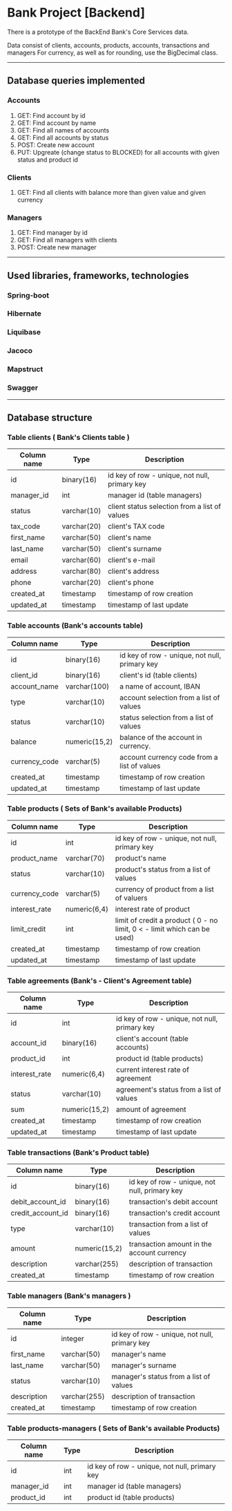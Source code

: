 # Bank Project [Backend]

There is a prototype of the BackEnd Bank's Core Services data.

Data consist of clients, accounts, products, accounts, transactions and managers
For currency, as well as for rounding, use the BigDecimal class.

---

## Database queries implemented

### Accounts

1. GET: Find account by id
2. GET: Find account by name
3. GET: Find all names of accounts
4. GET: Find all accounts by status
5. POST: Create new account
6. PUT: Upgreate (change status to BLOCKED) for all accounts with given status and product id

### Clients

1. GET: Find all clients with balance more than given value and given currency

### Managers

1. GET: Find manager by id
2. GET: Find all managers with clients
3. POST: Create new manager

---

## Used libraries, frameworks, technologies

### Spring-boot

### Hibernate

### Liquibase

### Jacoco

### Mapstruct

### Swagger

---

## Database structure

### Table clients ( Bank's Clients table )

| Column name | Type        | Description                                   |
| ----------- | ----------- | --------------------------------------------- |
| id          | binary(16)  | id key of row - unique, not null, primary key |
| manager_id  | int         | manager id (table managers)                   |
| status      | varchar(10) | client status selection from a list of values |
| tax_code    | varchar(20) | client's TAX code                             |
| first_name  | varchar(50) | client's name                                 |
| last_name   | varchar(50) | client's surname                              |
| email       | varchar(60) | client's e-mail                               |
| address     | varchar(80) | client's address                              |
| phone       | varchar(20) | client's phone                                |
| created_at  | timestamp   | timestamp of row creation                     |
| updated_at  | timestamp   | timestamp of last update                      |

### Table accounts (Bank's accounts table)

| Column name   | Type          | Description                                   |
| ------------- | ------------- | --------------------------------------------- |
| id            | binary(16)    | id key of row - unique, not null, primary key |
| client_id     | binary(16)    | client's id (table clients)                   |
| account_name  | varchar(100)  | a name of account, IBAN                       |
| type          | varchar(10)   | account selection from a list of values       |
| status        | varchar(10)   | status selection from a list of values        |
| balance       | numeric(15,2) | balance of the account in currency.           |
| currency_code | varchar(5)    | account currency code from a list of values   |
| created_at    | timestamp     | timestamp of row creation                     |
| updated_at    | timestamp     | timestamp of last update                      |

### Table products ( Sets of Bank's available Products)

| Column name   | Type         | Description                                                              |
| ------------- | ------------ | ------------------------------------------------------------------------ |
| id            | int          | id key of row - unique, not null, primary key                            |
| product_name  | varchar(70)  | product's name                                                           |
| status        | varchar(10)  | product's status from a list of values                                   |
| currency_code | varchar(5)   | currency of product from a list of valuers                               |
| interest_rate | numeric(6,4) | interest rate of product                                                 |
| limit_credit  | int          | limit of credit a product ( 0 - no limit, 0 < - limit which can be used) |
| created_at    | timestamp    | timestamp of row creation                                                |
| updated_at    | timestamp    | timestamp of last update                                                 |

### Table agreements (Bank's - Client's Agreement table)

| Column name   | Type          | Description                                   |
| ------------- | ------------- | --------------------------------------------- |
| id            | int           | id key of row - unique, not null, primary key |
| account_id    | binary(16)    | client's account (table accounts)             |
| product_id    | int           | product id (table products)                   |
| interest_rate | numeric(6,4)  | current interest rate of agreement            |
| status        | varchar(10)   | agreement's status from a list of values      |
| sum           | numeric(15,2) | amount of agreement                           |
| created_at    | timestamp     | timestamp of row creation                     |
| updated_at    | timestamp     | timestamp of last update                      |

### Table transactions (Bank's Product table)

| Column name       | Type          | Description                                   |
| ----------------- | ------------- | --------------------------------------------- |
| id                | binary(16)    | id key of row - unique, not null, primary key |
| debit_account_id  | binary(16)    | transaction's debit account                   |
| credit_account_id | binary(16)    | transaction's credit account                  |
| type              | varchar(10)   | transaction from a list of values             |
| amount            | numeric(15,2) | transaction amount in the account currency    |
| description       | varchar(255)  | description of transaction                    |
| created_at        | timestamp     | timestamp of row creation                     |

### Table managers (Bank's managers )

| Column name | Type         | Description                                   |
| ----------- | ------------ | --------------------------------------------- |
| id          | integer      | id key of row - unique, not null, primary key |
| first_name  | varchar(50)  | manager's name                                |
| last_name   | varchar(50)  | manager's surname                             |
| status      | varchar(10)  | manager's status from a list of values        |
| description | varchar(255) | description of transaction                    |
| created_at  | timestamp    | timestamp of row creation                     |

### Table products-managers ( Sets of Bank's available Products)

| Column name | Type | Description                                   |
| ----------- | ---- | --------------------------------------------- |
| id          | int  | id key of row - unique, not null, primary key |
| manager_id  | int  | manager id (table managers)                   |
| product_id  | int  | product id (table products)                   |
